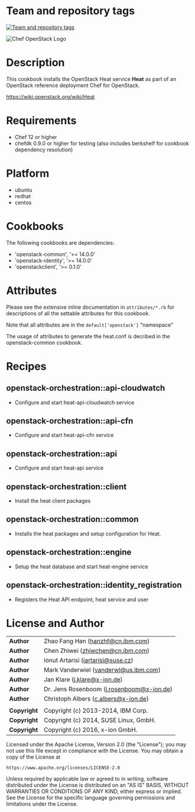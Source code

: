 Team and repository tags
========================

[![Team and repository tags](https://governance.openstack.org/badges/cookbook-openstack-orchestration.svg)](https://governance.openstack.org/reference/tags/index.html)

<!-- Change things from this point on -->

![Chef OpenStack Logo](https://www.openstack.org/themes/openstack/images/project-mascots/Chef%20OpenStack/OpenStack_Project_Chef_horizontal.png)

Description
===========

This cookbook installs the OpenStack Heat service **Heat** as part of an
OpenStack reference deployment Chef for OpenStack.

https://wiki.openstack.org/wiki/Heat

Requirements
============

- Chef 12 or higher
- chefdk 0.9.0 or higher for testing (also includes berkshelf for cookbook
  dependency resolution)

Platform
========

- ubuntu
- redhat
- centos

Cookbooks
=========

The following cookbooks are dependencies:

- 'openstack-common', '>= 14.0.0'
- 'openstack-identity', '>= 14.0.0'
- 'openstackclient', '>= 0.1.0'

Attributes
==========

Please see the extensive inline documentation in `attributes/*.rb` for
descriptions of all the settable attributes for this cookbook.

Note that all attributes are in the `default['openstack']` "namespace"

The usage of attributes to generate the heat.conf is decribed in the
openstack-common cookbook.

Recipes
=======

## openstack-orchestration::api-cloudwatch
- Configure and start heat-api-cloudwatch service

## openstack-orchestration::api-cfn
- Configure and start heat-api-cfn service

## openstack-orchestration::api
- Configure and start heat-api service

## openstack-orchestration::client
- Install the heat client packages

## openstack-orchestration::common
- Installs the heat packages and setup configuration for Heat.

## openstack-orchestration::engine
- Setup the heat database and start heat-engine service

## openstack-orchestration::identity_registration
- Registers the Heat API endpoint, heat service and user

License and Author
==================

|                      |                                                    |
|:---------------------|:---------------------------------------------------|
| **Author**           |  Zhao Fang Han (<hanzhf@cn.ibm.com>)               |
| **Author**           |  Chen Zhiwei (<zhiwchen@cn.ibm.com>)               |
| **Author**           |  Ionut Artarisi (<iartarisi@suse.cz>)              |
| **Author**           |  Mark Vanderwiel (<vanderwl@us.ibm.com>)           |
| **Author**           |  Jan Klare (<j.klare@x-ion.de>)                    |
| **Author**           |  Dr. Jens Rosenboom (<j.rosenboom@x-ion.de>)       |
| **Author**           |  Christoph Albers (<c.albers@x-ion.de>)            |
|                      |                                                    |
| **Copyright**        |  Copyright (c) 2013-2014, IBM Corp.                |
| **Copyright**        |  Copyright (c) 2014, SUSE Linux, GmbH.             |
| **Copyright**        |  Copyright (c) 2016, x-ion GmbH.                   |

Licensed under the Apache License, Version 2.0 (the "License");
you may not use this file except in compliance with the License.
You may obtain a copy of the License at

    https://www.apache.org/licenses/LICENSE-2.0

Unless required by applicable law or agreed to in writing, software
distributed under the License is distributed on an "AS IS" BASIS,
WITHOUT WARRANTIES OR CONDITIONS OF ANY KIND, either express or implied.
See the License for the specific language governing permissions and
limitations under the License.
